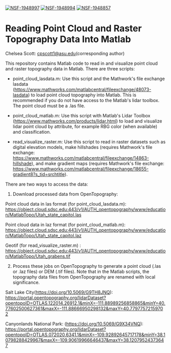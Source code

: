 [![NSF-1948997](https://img.shields.io/badge/NSF-1948997-blue.svg)](https://nsf.gov/awardsearch/showAward?AWD_ID=1948997) [![NSF-1948994](https://img.shields.io/badge/NSF-1948994-blue.svg)](https://nsf.gov/awardsearch/showAward?AWD_ID=1948994) [![NSF-1948857](https://img.shields.io/badge/NSF-1948857-blue.svg)](https://nsf.gov/awardsearch/showAward?AWD_ID=1948857)

# Reading Point Cloud and Raster Topography Data Into Matlab
Chelsea Scott: cpscott1@asu.edu(corresponding author)

This repository contains Matlab code to read in and visualize point cloud and raster topography data in Matlab. There are three scripts: 

- point_cloud_lasdata.m: Use this script and the Mathwork's file exchange lasdata (https://www.mathworks.com/matlabcentral/fileexchange/48073-lasdata) to load point cloud topography into Matlab. This is recommended if you do not have access to the Matlab's lidar toolbox. The point cloud must be a .las file. 

- point_cloud_matlab.m: Use this script with Matlab's Lidar Toolbox (https://www.mathworks.com/products/lidar.html) to load and visualize lidar point cloud by attribute, for example RBG color (when available) and classification. 

- read_visualize_raster.m: Use this script to read in raster datasets such as digital elevation models, make hillshades (requires Mathwork's file exchange: https://www.mathworks.com/matlabcentral/fileexchange/14863-hillshade), and make gradient maps (requires Mathwork's file exchange: https://www.mathworks.com/matlabcentral/fileexchange/18655-gradient8?s_tid=srchtitle). 

There are two ways to access the data: 

1) Download processed data from OpenTopography:

Point cloud data in las format (for point_cloud_lasdata.m): https://object.cloud.sdsc.edu:443/v1/AUTH_opentopography/www/education/MatlabTopo/Utah_state_capitol.las

Point cloud data in laz format (for point_cloud_matlab.m): https://object.cloud.sdsc.edu:443/v1/AUTH_opentopography/www/education/MatlabTopo/Utah_state_capitol.laz

Geotif (for read_visualize_raster.m) : https://object.cloud.sdsc.edu:443/v1/AUTH_opentopography/www/education/MatlabTopo/Utah_grabens.tif

2) Process these jobs on OpenTopography to generate a point cloud (.las or .laz files) or DEM (.tif files). Note that in the Matlab scripts, the topography data files from OpenTopography are renamed with local significance. 

Salt Lake City(https://doi.org/10.5069/G9TH8JNQ): https://portal.opentopography.org/lidarDataset?opentopoID=OTLAS.122014.26912.1&minX=-111.88989256858865&minY=40.77602500627361&maxX=-111.88666950298132&maxY=40.77977572159702

Canyonlands National Park: (https://doi.org/10.5069/G9X34VNQ): https://portal.opentopography.org/lidarDataset?opentopoID=OTLAS.072020.6341.1&minX=-109.92892645717178&minY=38.10798288429967&maxX=-109.90619966646437&maxY=38.12079524373647
